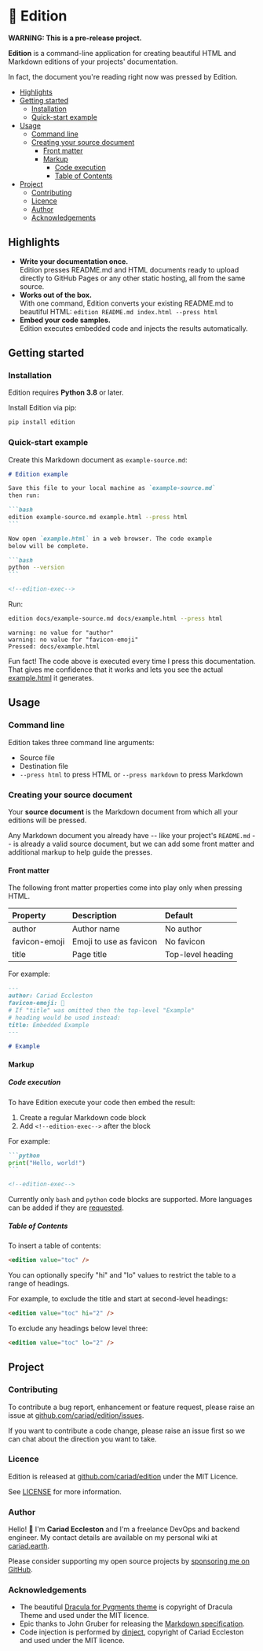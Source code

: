 # 📰 Edition

**WARNING: This is a pre-release project.**

**Edition** is a command-line application for creating beautiful HTML and Markdown editions of your projects' documentation.

In fact, the document you're reading right now was pressed by Edition.

- [Highlights](#highlights)
- [Getting started](#getting-started)
  - [Installation](#installation)
  - [Quick-start example](#quick-start-example)
- [Usage](#usage)
  - [Command line](#command-line)
  - [Creating your source document](#creating-your-source-document)
    - [Front matter](#front-matter)
    - [Markup](#markup)
      - [Code execution](#code-execution)
      - [Table of Contents](#table-of-contents)
- [Project](#project)
  - [Contributing](#contributing)
  - [Licence](#licence)
  - [Author](#author)
  - [Acknowledgements](#acknowledgements)

## Highlights

- **Write your documentation once.**<br />Edition presses README.md and HTML documents ready to upload directly to GitHub Pages or any other static hosting, all from the same source.
- **Works out of the box.**<br />With one command, Edition converts your existing README.md to beautiful HTML: `edition README.md index.html --press html`
- **Embed your code samples.**<br />Edition executes embedded code and injects the results automatically.

## Getting started

### Installation

Edition requires **Python 3.8** or later.

Install Edition via pip:

```bash
pip install edition
```

### Quick-start example

Create this Markdown document as `example-source.md`:

~~~markdown
# Edition example

Save this file to your local machine as `example-source.md`
then run:

```bash
edition example-source.md example.html --press html
```

Now open `example.html` in a web browser. The code example
below will be complete.

```bash
python --version
```

<!--edition-exec-->
~~~

Run:

```bash
edition docs/example-source.md docs/example.html --press html
```

<!--edition-exec as=markdown fence=backticks host=shell range=start-->

```text
warning: no value for "author"
warning: no value for "favicon-emoji"
Pressed: docs/example.html
```

<!--edition-exec range=end-->

Fun fact! The code above is executed every time I press this documentation. That gives me confidence that it works and lets you see the actual [example.html](https://cariad.github.io/edition/example.html) it generates.

## Usage

### Command line

Edition takes three command line arguments:

- Source file
- Destination file
- `--press html` to press HTML or `--press markdown` to press Markdown

### Creating your source document

Your **source document** is the Markdown document from which all your editions will be pressed.

Any Markdown document you already have -- like your project's `README.md` -- is already a valid source document, but we can add some front matter and additional markup to help guide the presses.

#### Front matter

The following front matter properties come into play only when pressing HTML.

| Property      | Description             | Default           |
| :------------ | :---------------------- | :---------------- |
| author        | Author name             | No author         |
| favicon-emoji | Emoji to use as favicon | No favicon        |
| title         | Page title              | Top-level heading |

For example:

```markdown
---
author: Cariad Eccleston
favicon-emoji: 🍕
# If "title" was omitted then the top-level "Example"
# heading would be used instead:
title: Embedded Example
---

# Example
```

#### Markup

##### Code execution

To have Edition execute your code then embed the result:

1. Create a regular Markdown code block
1. Add `<!--edition-exec-->` after the block

For example:

~~~markdown
```python
print("Hello, world!")
```

<!--edition-exec-->
~~~

Currently only `bash` and `python` code blocks are supported. More languages can be added if they are [requested](#contributing).

##### Table of Contents

To insert a table of contents:

```html
<edition value="toc" />
```

You can optionally specify "hi" and "lo" values to restrict the table to a range of headings.

For example, to exclude the title and start at second-level headings:

```html
<edition value="toc" hi="2" />
```

To exclude any headings below level three:

```html
<edition value="toc" lo="2" />
```

## Project

### Contributing

To contribute a bug report, enhancement or feature request, please raise an issue at [github.com/cariad/edition/issues](https://github.com/cariad/edition/issues).

If you want to contribute a code change, please raise an issue first so we can chat about the direction you want to take.

### Licence

Edition is released at [github.com/cariad/edition](https://github.com/cariad/edition) under the MIT Licence.

See [LICENSE](https://github.com/cariad/edition/blob/main/LICENSE) for more information.

### Author

Hello! 👋 I'm **Cariad Eccleston** and I'm a freelance DevOps and backend engineer. My contact details are available on my personal wiki at [cariad.earth](https://cariad.earth).

Please consider supporting my open source projects by [sponsoring me on GitHub](https://github.com/sponsors/cariad/).

### Acknowledgements

- The beautiful [Dracula for Pygments theme](https://github.com/dracula/pygments) is copyright of Dracula Theme and used under the MIT licence.
- Epic thanks to John Gruber for releasing the [Markdown specification](https://daringfireball.net/projects/markdown/).
- Code injection is performed by [dinject](https://github.com/cariad/dinject), copyright of Cariad Eccleston and used under the MIT licence.
